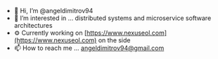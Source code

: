 - 👋 Hi, I’m @angeldimitrov94
- 👀 I’m interested in ... distributed systems and microservice software architectures
- ⚙️ Currently working on [https://www.nexuseol.com](https://www.nexuseol.com) on the side
- 📫 How to reach me ... angeldimitrov94@gmail.com

<!---
angeldimitrov94/angeldimitrov94 is a ✨ special ✨ repository because its `README.md` (this file) appears on your GitHub profile.
You can click the Preview link to take a look at your changes.
--->
